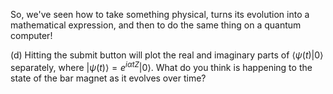 So, we've seen how to take something physical, turns its evolution into a mathematical expression, and then to do the same thing on a quantum computer!

(d) Hitting the submit button will plot the real and imaginary parts of $\langle\psi(t)\vert 0\rangle$ separately, where $\vert \psi(t)\rangle = e^{i\alpha t Z}\vert 0\rangle$. What do you think is happening to the state of the bar magnet as it evolves over time?

